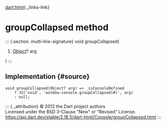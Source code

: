 [dart:html](../../dart-html/dart-html-library){._links-link}

groupCollapsed method
=====================

::: {.section .multi-line-signature}
void groupCollapsed(

1.  [Object](../../dart-core/object-class)? arg

)
:::

Implementation {#source}
--------------

``` {.language-dart data-language="dart"}
void groupCollapsed(Object? arg) => _isConsoleDefined
    ? JS('void', 'window.console.groupCollapsed(#)', arg)
    : null;
```

::: {._attribution}
© 2012 the Dart project authors\
Licensed under the BSD 3-Clause \"New\" or \"Revised\" License.\
<https://api.dart.dev/stable/2.18.5/dart-html/Console/groupCollapsed.html>
:::

